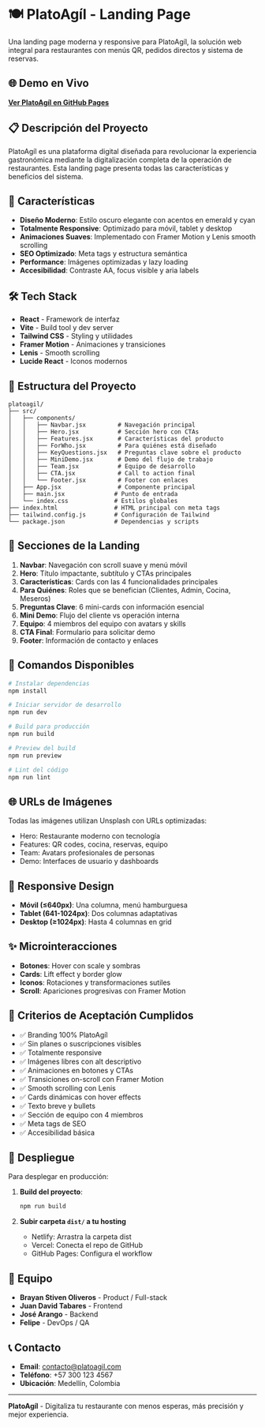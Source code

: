 # 🍽️ PlatoAgíl - Landing Page

Una landing page moderna y responsive para PlatoAgíl, la solución web integral para restaurantes con menús QR, pedidos directos y sistema de reservas.

## 🌐 Demo en Vivo

**[Ver PlatoAgíl en GitHub Pages](https://stiven-ols.github.io/Plato-Agil/)**

## 📋 Descripción del Proyecto

PlatoAgíl es una plataforma digital diseñada para revolucionar la experiencia gastronómica mediante la digitalización completa de la operación de restaurantes. Esta landing page presenta todas las características y beneficios del sistema.

## 🚀 Características

- **Diseño Moderno**: Estilo oscuro elegante con acentos en emerald y cyan
- **Totalmente Responsive**: Optimizado para móvil, tablet y desktop
- **Animaciones Suaves**: Implementado con Framer Motion y Lenis smooth scrolling
- **SEO Optimizado**: Meta tags y estructura semántica
- **Performance**: Imágenes optimizadas y lazy loading
- **Accesibilidad**: Contraste AA, focus visible y aria labels

## 🛠️ Tech Stack

- **React** - Framework de interfaz
- **Vite** - Build tool y dev server
- **Tailwind CSS** - Styling y utilidades
- **Framer Motion** - Animaciones y transiciones
- **Lenis** - Smooth scrolling
- **Lucide React** - Iconos modernos

## 📁 Estructura del Proyecto

```
platoagil/
├── src/
│   ├── components/
│   │   ├── Navbar.jsx         # Navegación principal
│   │   ├── Hero.jsx           # Sección hero con CTAs
│   │   ├── Features.jsx       # Características del producto
│   │   ├── ForWho.jsx         # Para quiénes está diseñado
│   │   ├── KeyQuestions.jsx   # Preguntas clave sobre el producto
│   │   ├── MiniDemo.jsx       # Demo del flujo de trabajo
│   │   ├── Team.jsx           # Equipo de desarrollo
│   │   ├── CTA.jsx            # Call to action final
│   │   └── Footer.jsx         # Footer con enlaces
│   ├── App.jsx                # Componente principal
│   ├── main.jsx              # Punto de entrada
│   └── index.css             # Estilos globales
├── index.html                # HTML principal con meta tags
├── tailwind.config.js        # Configuración de Tailwind
└── package.json              # Dependencias y scripts
```

## 🎨 Secciones de la Landing

1. **Navbar**: Navegación con scroll suave y menú móvil
2. **Hero**: Título impactante, subtítulo y CTAs principales
3. **Características**: Cards con las 4 funcionalidades principales
4. **Para Quiénes**: Roles que se benefician (Clientes, Admin, Cocina, Meseros)
5. **Preguntas Clave**: 6 mini-cards con información esencial
6. **Mini Demo**: Flujo del cliente vs operación interna
7. **Equipo**: 4 miembros del equipo con avatars y skills
8. **CTA Final**: Formulario para solicitar demo
9. **Footer**: Información de contacto y enlaces

## 🚀 Comandos Disponibles

```bash
# Instalar dependencias
npm install

# Iniciar servidor de desarrollo
npm run dev

# Build para producción
npm run build

# Preview del build
npm run preview

# Lint del código
npm run lint
```

## 🌐 URLs de Imágenes

Todas las imágenes utilizan Unsplash con URLs optimizadas:
- Hero: Restaurante moderno con tecnología
- Features: QR codes, cocina, reservas, equipo
- Team: Avatars profesionales de personas
- Demo: Interfaces de usuario y dashboards

## 📱 Responsive Design

- **Móvil (≤640px)**: Una columna, menú hamburguesa
- **Tablet (641-1024px)**: Dos columnas adaptativas
- **Desktop (≥1024px)**: Hasta 4 columnas en grid

## ✨ Microinteracciones

- **Botones**: Hover con scale y sombras
- **Cards**: Lift effect y border glow
- **Iconos**: Rotaciones y transformaciones sutiles
- **Scroll**: Apariciones progresivas con Framer Motion

## 🎯 Criterios de Aceptación Cumplidos

- ✅ Branding 100% PlatoAgíl
- ✅ Sin planes o suscripciones visibles
- ✅ Totalmente responsive
- ✅ Imágenes libres con alt descriptivo
- ✅ Animaciones en botones y CTAs
- ✅ Transiciones on-scroll con Framer Motion
- ✅ Smooth scrolling con Lenis
- ✅ Cards dinámicas con hover effects
- ✅ Texto breve y bullets
- ✅ Sección de equipo con 4 miembros
- ✅ Meta tags de SEO
- ✅ Accesibilidad básica

## 🚀 Despliegue

Para desplegar en producción:

1. **Build del proyecto**:
   ```bash
   npm run build
   ```

2. **Subir carpeta `dist/` a tu hosting**
   - Netlify: Arrastra la carpeta dist
   - Vercel: Conecta el repo de GitHub
   - GitHub Pages: Configura el workflow

## 👥 Equipo

- **Brayan Stiven Oliveros** - Product / Full-stack
- **Juan David Tabares** - Frontend
- **José Arango** - Backend
- **Felipe** - DevOps / QA

## 📞 Contacto

- **Email**: contacto@platoagil.com
- **Teléfono**: +57 300 123 4567
- **Ubicación**: Medellín, Colombia

---

**PlatoAgíl** - Digitaliza tu restaurante con menos esperas, más precisión y mejor experiencia.